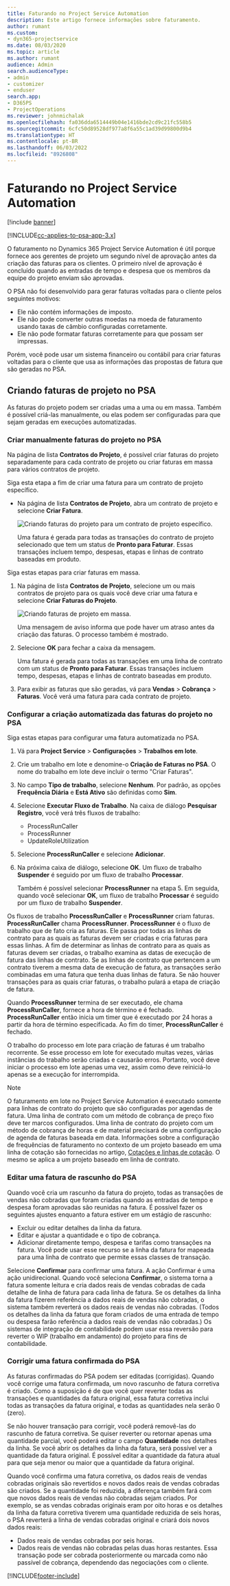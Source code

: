 ```yaml
---
title: Faturando no Project Service Automation
description: Este artigo fornece informações sobre faturamento.
author: rumant
ms.custom:
- dyn365-projectservice
ms.date: 08/03/2020
ms.topic: article
ms.author: rumant
audience: Admin
search.audienceType:
- admin
- customizer
- enduser
search.app:
- D365PS
- ProjectOperations
ms.reviewer: johnmichalak
ms.openlocfilehash: fa036dda6514449b04e1416bde2cd9c21fc558b5
ms.sourcegitcommit: 6cfc50d89528df977a8f6a55c1ad39d99800d9b4
ms.translationtype: HT
ms.contentlocale: pt-BR
ms.lasthandoff: 06/03/2022
ms.locfileid: "8926808"
---
```

# <a name="invoicing-in-project-service-automation"></a>Faturando no Project Service Automation

[!include [banner](../includes/psa-now-project-operations.md)]

[!INCLUDE[cc-applies-to-psa-app-3.x](../includes/cc-applies-to-psa-app-3x.md)]

O faturamento no Dynamics 365 Project Service Automation é útil porque fornece aos gerentes de projeto um segundo nível de aprovação antes da criação das faturas para os clientes. O primeiro nível de aprovação é concluído quando as entradas de tempo e despesa que os membros da equipe do projeto enviam são aprovadas.

O PSA não foi desenvolvido para gerar faturas voltadas para o cliente pelos seguintes motivos:

- Ele não contém informações de imposto.
- Ele não pode converter outras moedas na moeda de faturamento usando taxas de câmbio configuradas corretamente.
- Ele não pode formatar faturas corretamente para que possam ser impressas.

Porém, você pode usar um sistema financeiro ou contábil para criar faturas voltadas para o cliente que usa as informações das propostas de fatura que são geradas no PSA.

## <a name="creating-project-invoices-in-psa"></a>Criando faturas de projeto no PSA

As faturas do projeto podem ser criadas uma a uma ou em massa. Também é possível criá-las manualmente, ou elas podem ser configuradas para que sejam geradas em execuções automatizadas.

### <a name="manually-create-project-invoices-in-psa"></a>Criar manualmente faturas do projeto no PSA

Na página de lista **Contratos do Projeto**, é possível criar faturas do projeto separadamente para cada contrato de projeto ou criar faturas em massa para vários contratos de projeto.

Siga esta etapa a fim de criar uma fatura para um contrato de projeto específico.

- Na página de lista **Contratos de Projeto**, abra um contrato de projeto e selecione **Criar Fatura**.

    ![Criando faturas do projeto para um contrato de projeto específico.](media/CreateProjectInvoicesOneByOne.png)

    Uma fatura é gerada para todas as transações do contrato de projeto selecionado que tem um status de **Pronto para Faturar**. Essas transações incluem tempo, despesas, etapas e linhas de contrato baseadas em produto.

Siga estas etapas para criar faturas em massa.

1. Na página de lista **Contratos de Projeto**, selecione um ou mais contratos de projeto para os quais você deve criar uma fatura e selecione **Criar Faturas do Projeto**.

    ![Criando faturas de projeto em massa.](media/CreateProjectInvoicesBulk.png)

    Uma mensagem de aviso informa que pode haver um atraso antes da criação das faturas. O processo também é mostrado.

2. Selecione **OK** para fechar a caixa da mensagem.

    Uma fatura é gerada para todas as transações em uma linha de contrato com um status de **Pronto para Faturar**. Essas transações incluem tempo, despesas, etapas e linhas de contrato baseadas em produto.

3. Para exibir as faturas que são geradas, vá para **Vendas** \> **Cobrança** \> **Faturas**. Você verá uma fatura para cada contrato de projeto.

### <a name="set-up-automated-creation-of-project-invoices-in-psa"></a>Configurar a criação automatizada das faturas do projeto no PSA

Siga estas etapas para configurar uma fatura automatizada no PSA.

1. Vá para **Project Service** \> **Configurações** \> **Trabalhos em lote**.
2. Crie um trabalho em lote e denomine-o **Criação de Faturas no PSA**. O nome do trabalho em lote deve incluir o termo "Criar Faturas".
3. No campo **Tipo de trabalho**, selecione **Nenhum**. Por padrão, as opções **Frequência Diária** e **Está Ativo** são definidas como **Sim**.
4. Selecione **Executar Fluxo de Trabalho**. Na caixa de diálogo **Pesquisar Registro**, você verá três fluxos de trabalho:

    - ProcessRunCaller
    - ProcessRunner
    - UpdateRoleUtilization

5. Selecione **ProcessRunCaller** e selecione **Adicionar**.
6. Na próxima caixa de diálogo, selecione **OK**. Um fluxo de trabalho **Suspender** é seguido por um fluxo de trabalho **Processar**.

    Também é possível selecionar **ProcessRunner** na etapa 5. Em seguida, quando você selecionar **OK**, um fluxo de trabalho **Processar** é seguido por um fluxo de trabalho **Suspender**.

Os fluxos de trabalho **ProcessRunCaller** e **ProcessRunner** criam faturas. **ProcessRunCaller** chama **ProcessRunner**. **ProcessRunner** é o fluxo de trabalho que de fato cria as faturas. Ele passa por todas as linhas de contrato para as quais as faturas devem ser criadas e cria faturas para essas linhas. A fim de determinar as linhas de contrato para as quais as faturas devem ser criadas, o trabalho examina as datas de execução de fatura das linhas de contrato. Se as linhas de contrato que pertencem a um contrato tiverem a mesma data de execução de fatura, as transações serão combinadas em uma fatura que tenha duas linhas de fatura. Se não houver transações para as quais criar faturas, o trabalho pulará a etapa de criação de fatura.

Quando **ProcessRunner** termina de ser executado, ele chama **ProcessRunCaller**, fornece a hora de término e é fechado. **ProcessRunCaller** então inicia um timer que é executado por 24 horas a partir da hora de término especificada. Ao fim do timer, **ProcessRunCaller** é fechado.

O trabalho do processo em lote para criação de faturas é um trabalho recorrente. Se esse processo em lote for executado muitas vezes, várias instâncias do trabalho serão criadas e causarão erros. Portanto, você deve iniciar o processo em lote apenas uma vez, assim como deve reiniciá-lo apenas se a execução for interrompida.

> [!NOTE]
> O faturamento em lote no Project Service Automation é executado somente para linhas de contrato do projeto que são configuradas por agendas de fatura. Uma linha de contrato com um método de cobrança de preço fixo deve ter marcos configurados. Uma linha de contrato do projeto com um método de cobrança de horas e de material precisará de uma configuração de agenda de faturas baseada em data. Informações sobre a configuração de frequências de faturamento no contexto de um projeto baseado em uma linha de cotação são fornecidas no artigo, [Cotações e linhas de cotação](basic-quote-lines.md#invoice-schedule). O mesmo se aplica a um projeto baseado em linha de contrato.      
 
### <a name="edit-a-draft-psa-invoice"></a>Editar uma fatura de rascunho do PSA

Quando você cria um rascunho da fatura do projeto, todas as transações de vendas não cobradas que foram criadas quando as entradas de tempo e despesa foram aprovadas são reunidas na fatura. É possível fazer os seguintes ajustes enquanto a fatura estiver em um estágio de rascunho:

- Excluir ou editar detalhes da linha da fatura.
- Editar e ajustar a quantidade e o tipo de cobrança.
- Adicionar diretamente tempo, despesa e tarifas como transações na fatura. Você pode usar esse recurso se a linha da fatura for mapeada para uma linha de contrato que permite essas classes de transação.

Selecione **Confirmar** para confirmar uma fatura. A ação Confirmar é uma ação unidirecional. Quando você seleciona **Confirmar**, o sistema torna a fatura somente leitura e cria dados reais de vendas cobradas de cada detalhe de linha de fatura para cada linha de fatura. Se os detalhes da linha da fatura fizerem referência a dados reais de vendas não cobradas, o sistema também reverterá os dados reais de vendas não cobradas. (Todos os detalhes da linha da fatura que foram criados de uma entrada de tempo ou despesa farão referência a dados reais de vendas não cobradas.) Os sistemas de integração de contabilidade podem usar essa reversão para reverter o WIP (trabalho em andamento) do projeto para fins de contabilidade.

### <a name="correct-a-confirmed-psa-invoice"></a>Corrigir uma fatura confirmada do PSA

As faturas confirmadas do PSA podem ser editadas (corrigidas). Quando você corrige uma fatura confirmada, um novo rascunho de fatura corretiva é criado. Como a suposição é de que você quer reverter todas as transações e quantidades da fatura original, essa fatura corretiva inclui todas as transações da fatura original, e todas as quantidades nela serão 0 (zero).

Se não houver transação para corrigir, você poderá removê-las do rascunho de fatura corretiva. Se quiser reverter ou retornar apenas uma quantidade parcial, você poderá editar o campo **Quantidade** nos detalhes da linha. Se você abrir os detalhes da linha da fatura, será possível ver a quantidade da fatura original. É possível editar a quantidade da fatura atual para que seja menor ou maior que a quantidade da fatura original.

Quando você confirma uma fatura corretiva, os dados reais de vendas cobradas originais são revertidos e novos dados reais de vendas cobradas são criados. Se a quantidade foi reduzida, a diferença também fará com que novos dados reais de vendas não cobradas sejam criados. Por exemplo, se as vendas cobradas originais eram por oito horas e os detalhes da linha da fatura corretiva tiverem uma quantidade reduzida de seis horas, o PSA reverterá a linha de vendas cobradas original e criará dois novos dados reais:

- Dados reais de vendas cobradas por seis horas.
- Dados reais de vendas não cobradas pelas duas horas restantes. Essa transação pode ser cobrada posteriormente ou marcada como não passível de cobrança, dependendo das negociações com o cliente.


[!INCLUDE[footer-include](../includes/footer-banner.md)]
